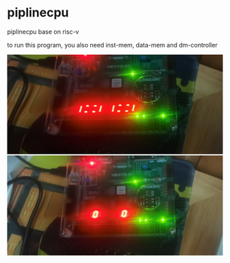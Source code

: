 # piplinecpu
piplinecpu base on risc-v


to run this program, you also need inst-mem, data-mem and dm-controller


![image](https://github.com/relic2077/piplinecpu/blob/main/IMG_20230713_012643.jpg)
![image](https://github.com/relic2077/piplinecpu/blob/main/IMG_20230713_012648.jpg)

